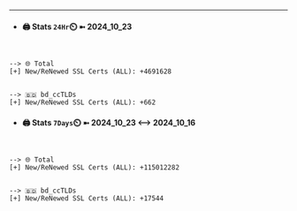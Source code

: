 

---
- #### 🖨️ **Stats** `24Hr`⏲️ ➼ 2024_10_23
```console


--> 🌐 Total
[+] New/ReNewed SSL Certs (ALL): +4691628


--> 🇧🇩 bd_ccTLDs
[+] New/ReNewed SSL Certs (ALL): +662

```

- #### 🖨️ **Stats** `7Days`⏲️ ➼ 2024_10_23 <--> 2024_10_16
```console


--> 🌐 Total
[+] New/ReNewed SSL Certs (ALL): +115012282


--> 🇧🇩 bd_ccTLDs
[+] New/ReNewed SSL Certs (ALL): +17544

```

